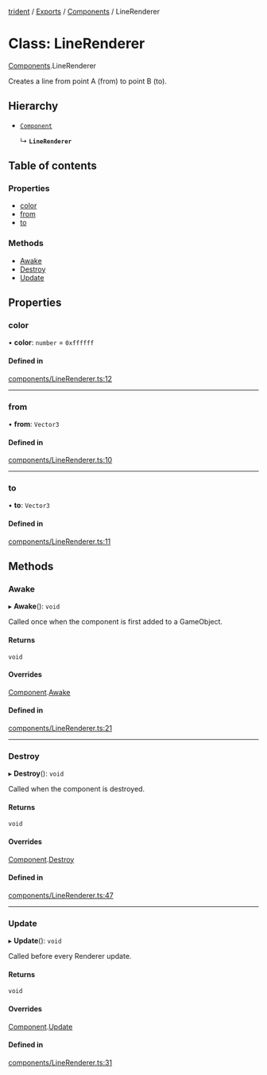 [trident](../README.md) / [Exports](../modules.md) / [Components](../modules/Components.md) / LineRenderer

# Class: LineRenderer

[Components](../modules/Components.md).LineRenderer

Creates a line from point A (from) to point B (to).

## Hierarchy

- [`Component`](Components.Component.md)

  ↳ **`LineRenderer`**

## Table of contents

### Properties

- [color](Components.LineRenderer.md#color)
- [from](Components.LineRenderer.md#from)
- [to](Components.LineRenderer.md#to)

### Methods

- [Awake](Components.LineRenderer.md#awake)
- [Destroy](Components.LineRenderer.md#destroy)
- [Update](Components.LineRenderer.md#update)

## Properties

### color

• **color**: `number` = `0xffffff`

#### Defined in

[components/LineRenderer.ts:12](https://github.com/AIFanatic/Trident/blob/49a3665/src/components/LineRenderer.ts#L12)

___

### from

• **from**: `Vector3`

#### Defined in

[components/LineRenderer.ts:10](https://github.com/AIFanatic/Trident/blob/49a3665/src/components/LineRenderer.ts#L10)

___

### to

• **to**: `Vector3`

#### Defined in

[components/LineRenderer.ts:11](https://github.com/AIFanatic/Trident/blob/49a3665/src/components/LineRenderer.ts#L11)

## Methods

### Awake

▸ **Awake**(): `void`

Called once when the component is first added to a GameObject.

#### Returns

`void`

#### Overrides

[Component](Components.Component.md).[Awake](Components.Component.md#awake)

#### Defined in

[components/LineRenderer.ts:21](https://github.com/AIFanatic/Trident/blob/49a3665/src/components/LineRenderer.ts#L21)

___

### Destroy

▸ **Destroy**(): `void`

Called when the component is destroyed.

#### Returns

`void`

#### Overrides

[Component](Components.Component.md).[Destroy](Components.Component.md#destroy)

#### Defined in

[components/LineRenderer.ts:47](https://github.com/AIFanatic/Trident/blob/49a3665/src/components/LineRenderer.ts#L47)

___

### Update

▸ **Update**(): `void`

Called before every Renderer update.

#### Returns

`void`

#### Overrides

[Component](Components.Component.md).[Update](Components.Component.md#update)

#### Defined in

[components/LineRenderer.ts:31](https://github.com/AIFanatic/Trident/blob/49a3665/src/components/LineRenderer.ts#L31)
